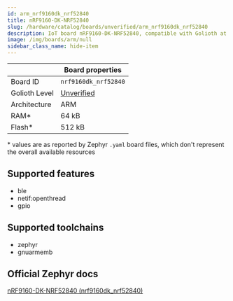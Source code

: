 ```yaml
---
id: arm_nrf9160dk_nrf52840
title: nRF9160-DK-NRF52840
slug: /hardware/catalog/boards/unverified/arm_nrf9160dk_nrf52840
description: IoT board nRF9160-DK-NRF52840, compatible with Golioth at unverified level.
image: /img/boards/arm/null
sidebar_class_name: hide-item
---
```


[//]: # (This is an auto-generated file, do not edit! Changes to it will be lost upon re-generation)



|                | Board properties     |
| -------------  | -------------------- |
| Board ID       | `nrf9160dk_nrf52840` |
| Golioth Level  | [Unverified](/hardware#unverified-boards) |
| Architecture   | ARM |
| RAM*           | 64 kB |
| Flash*         | 512 kB |

\* values are as reported by Zephyr `.yaml` board files, which don't represent the overall available resources



## Supported features

* ble
* netif:openthread
* gpio

## Supported toolchains

* zephyr
* gnuarmemb

## Official Zephyr docs

[nRF9160-DK-NRF52840 (nrf9160dk_nrf52840)](https://docs.zephyrproject.org/latest/boards/arm/nrf9160dk_nrf52840/doc/index.html)
